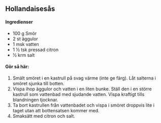 ## Hollandaisesås

#### Ingredienser
* 100 g Smör
* 2 st äggulor
* 1 msk vatten
* 1 1⁄2 tsk pressad citron
* 1⁄2 krm salt

#### Gör så här:

1. Smält smöret i en kastrull på svag värme (inte ge färg). Låt
salterna i smöret sjunka till botten.
2. Vispa ihop äggulor och vatten i en liten bunke. Ställ den i en
större kastrull som vattenbad med sjudande vatten. Vispa
kraftigt tills blandningen tjocknar.
3. Ta bort kastrullen från vattenbadet och vispa i smöret droppvis
lite i taget utan att bottensatsen kommer med. 
4. Smaksätt med citron och salt.
